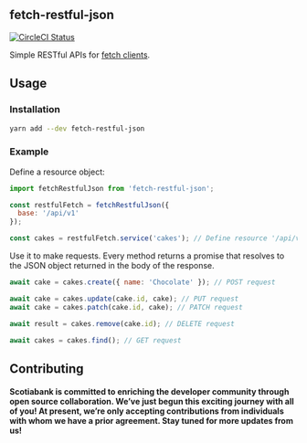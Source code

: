 ## fetch-restful-json
[![CircleCI Status](https://circleci.com/gh/scotiabank/fetch-restful-json.svg?style=shield&circle-token=:circle-token)](https://circleci.com/gh/scotiabank/fetch-restful-json)

Simple RESTful APIs for [fetch clients](https://github.com/github/fetch).

## Usage

### Installation

```bash
yarn add --dev fetch-restful-json
```

### Example

Define a resource object:

```js
import fetchRestfulJson from 'fetch-restful-json';

const restfulFetch = fetchRestfulJson({
  base: '/api/v1'
});

const cakes = restfulFetch.service('cakes'); // Define resource '/api/v1/cakes'
```

Use it to make requests. Every method returns a promise that resolves to the JSON
object returned in the body of the response.

```js
await cake = cakes.create({ name: 'Chocolate' }); // POST request

await cake = cakes.update(cake.id, cake); // PUT request
await cake = cakes.patch(cake.id, cake); // PATCH request

await result = cakes.remove(cake.id); // DELETE request

await cakes = cakes.find(); // GET request
```

## Contributing

#### Scotiabank is committed to enriching the developer community through open source collaboration. We’ve just begun this exciting journey with all of you! At present, we’re only accepting contributions from individuals with whom we have a prior agreement. Stay tuned for more updates from us!
